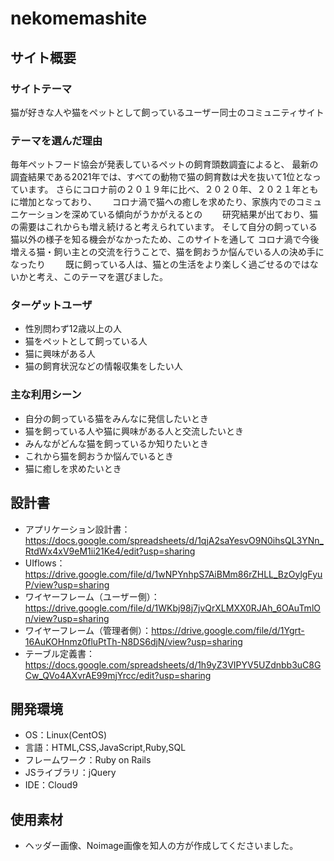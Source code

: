 # nekomemashite

## サイト概要
### サイトテーマ
猫が好きな人や猫をペットとして飼っているユーザー同士のコミュニティサイト

### テーマを選んだ理由
毎年ペットフード協会が発表しているペットの飼育頭数調査によると、
最新の調査結果である2021年では、すべての動物で猫の飼育数は犬を抜いて1位となっています。
さらにコロナ前の２０１９年に比べ、２０２０年、２０２１年ともに増加となっており、　　
コロナ渦で猫への癒しを求めたり、家族内でのコミュニケーションを深めている傾向がうかがえるとの　　
研究結果が出ており、猫の需要はこれからも増え続けると考えられています。
そして自分の飼っている猫以外の様子を知る機会がなかったため、このサイトを通して
コロナ渦で今後増える猫・飼い主との交流を行うことで、猫を飼おうか悩んでいる人の決め手になったり　　
既に飼っている人は、猫との生活をより楽しく過ごせるのではないかと考え、このテーマを選びました。

### ターゲットユーザ
- 性別問わず12歳以上の人
- 猫をペットとして飼っている人
- 猫に興味がある人
- 猫の飼育状況などの情報収集をしたい人

### 主な利用シーン
- 自分の飼っている猫をみんなに発信したいとき
- 猫を飼っている人や猫に興味がある人と交流したいとき
- みんながどんな猫を飼っているか知りたいとき
- これから猫を飼おうか悩んでいるとき
- 猫に癒しを求めたいとき

## 設計書
- アプリケーション設計書：https://docs.google.com/spreadsheets/d/1qjA2saYesvO9N0ihsQL3YNn_RtdWx4xV9eM1ii21Ke4/edit?usp=sharing
- UIflows：https://drive.google.com/file/d/1wNPYnhpS7AiBMm86rZHLL_BzOylgFyuP/view?usp=sharing
- ワイヤーフレーム（ユーザー側）：https://drive.google.com/file/d/1WKbj98j7jvQrXLMXX0RJAh_6OAuTmlOn/view?usp=sharing
- ワイヤーフレーム（管理者側）：https://drive.google.com/file/d/1Ygrt-16AuKOHnmz0fluPtTh-N8DS6djN/view?usp=sharing
- テーブル定義書：https://docs.google.com/spreadsheets/d/1h9yZ3VIPYV5UZdnbb3uC8GCw_QVo4AXvrAE99mjYrcc/edit?usp=sharing

## 開発環境
- OS：Linux(CentOS)
- 言語：HTML,CSS,JavaScript,Ruby,SQL
- フレームワーク：Ruby on Rails
- JSライブラリ：jQuery
- IDE：Cloud9

## 使用素材
- ヘッダー画像、Noimage画像を知人の方が作成してくださいました。
